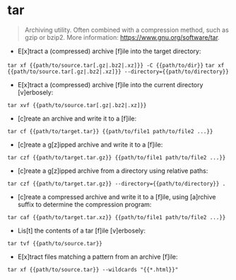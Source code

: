 # tar

> Archiving utility.
> Often combined with a compression method, such as gzip or bzip2.
> More information: <https://www.gnu.org/software/tar>.

- E[x]tract a (compressed) archive [f]ile into the target directory:

`tar xf {{path/to/source.tar[.gz|.bz2|.xz]}} -C {{path/to/dir}}`
`tar xf {{path/to/source.tar[.gz|.bz2|.xz]}} --directory={{path/to/directory}}`

- E[x]tract a (compressed) archive [f]ile into the current directory [v]erbosely:

`tar xvf {{path/to/source.tar[.gz|.bz2|.xz]}}`

- [c]reate an archive and write it to a [f]ile:

`tar cf {{path/to/target.tar}} {{path/to/file1 path/to/file2 ...}}`

- [c]reate a g[z]ipped archive and write it to a [f]ile:

`tar czf {{path/to/target.tar.gz}} {{path/to/file1 path/to/file2 ...}}`

- [c]reate a g[z]ipped archive from a directory using relative paths:

`tar czf {{path/to/target.tar.gz}} --directory={{path/to/directory}} .`

- [c]reate a compressed archive and write it to a [f]ile, using [a]rchive suffix to determine the compression program:

`tar caf {{path/to/target.tar.xz}} {{path/to/file1 path/to/file2 ...}}`

- Lis[t] the contents of a tar [f]ile [v]erbosely:

`tar tvf {{path/to/source.tar}}`

- E[x]tract files matching a pattern from an archive [f]ile:

`tar xf {{path/to/source.tar}} --wildcards "{{*.html}}"`
